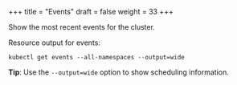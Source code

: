 +++
title = "Events"
draft = false
weight = 33
+++

Show the most recent events for the cluster.

Resource output for events:

```shell
kubectl get events --all-namespaces --output=wide
```

**Tip**: Use the `--output=wide` option to show scheduling information.
